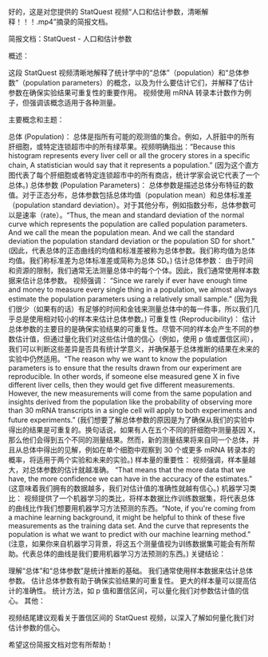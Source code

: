好的，这是对您提供的 StatQuest 视频“人口和估计参数，清晰解释！！！.mp4”摘录的简报文档。

简报文档：StatQuest - 人口和估计参数

概述：

这段 StatQuest 视频清晰地解释了统计学中的“总体”（population）和“总体参数”（population parameters）的概念，以及为什么要估计它们，并解释了估计参数在确保实验结果可重复性的重要作用。 视频使用 mRNA 转录本计数作为例子，但强调该概念适用于各种测量。

主要概念和主题：

总体 (Population)： 总体是指所有可能的观测值的集合。例如，人肝脏中的所有肝细胞，或特定连锁超市中的所有绿苹果。视频明确指出：“Because this histogram represents every liver cell or all the grocery stores in a specific chain, A statistician would say that it represents a population.” (因为这个直方图代表了每个肝细胞或者特定连锁超市中的所有商店，统计学家会说它代表了一个总体。)
总体参数 (Population Parameters)： 总体参数是描述总体分布特征的数值。对于正态分布，总体参数包括总体均值（population mean）和总体标准差（population standard deviation）。对于其他分布，例如指数分布，总体参数可以是速率（rate）。“Thus, the mean and standard deviation of the normal curve which represents the population are called population parameters. And we call the mean the population mean. And we call the standard deviation the population standard deviation or the population SD for short.” (因此，代表总体的正态曲线的均值和标准差被称为总体参数。我们称均值为总体均值。我们称标准差为总体标准差或简称为总体 SD。)
估计总体参数： 由于时间和资源的限制，我们通常无法测量总体中的每个个体。因此，我们通常使用样本数据来估计总体参数。 视频强调： “Since we rarely if ever have enough time and money to measure every single thing in a population, we almost always estimate the population parameters using a relatively small sample.” (因为我们很少（如果有的话）有足够的时间和金钱来测量总体中的每一件事，所以我们几乎总是使用相对较小的样本来估计总体参数。)
可重复性 (Reproducibility)： 估计总体参数的主要目的是确保实验结果的可重复性。尽管不同的样本会产生不同的参数估计值，但通过量化我们对这些估计值的信心（例如，使用 p 值或置信区间），我们可以判断这些差异是否具有统计学意义，并确保基于总体推断的结果在未来的实验中仍然适用。“The reason why we want to know the population parameters is to ensure that the results drawn from our experiment are reproducible. In other words, if someone else measured gene X in five different liver cells, then they would get five different measurements. However, the new measurements will come from the same population and insights derived from the population like the probability of observing more than 30 mRNA transcripts in a single cell will apply to both experiments and future experiments.” (我们想要了解总体参数的原因是为了确保从我们的实验中得出的结果是可重复的。换句话说，如果有人在五个不同的肝细胞中测量基因 X，那么他们会得到五个不同的测量结果。然而，新的测量结果将来自同一个总体，并且从总体中得出的见解，例如在单个细胞中观察到 30 个或更多 mRNA 转录本的概率，将适用于两个实验和未来的实验。)
样本量的重要性： 视频强调，样本量越大，对总体参数的估计就越准确。 “That means that the more data that we have, the more confidence we can have in the accuracy of the estimates.” (这意味着我们拥有的数据越多，我们对估计值的准确性就越有信心。)
机器学习类比： 视频提供了一个机器学习的类比，将样本数据比作训练数据集，将代表总体的曲线比作我们想要用机器学习方法预测的东西。“Note, if you're coming from a machine learning background, it might be helpful to think of these five measurements as the training data set. And the curve that represents the population is what we want to predict with our machine learning method.” (注意，如果你来自机器学习背景，将这五个测量值视为训练数据集可能会有所帮助。代表总体的曲线是我们要用机器学习方法预测的东西。)
关键结论：

理解“总体”和“总体参数”是统计推断的基础。
我们通常使用样本数据来估计总体参数。
估计总体参数有助于确保实验结果的可重复性。
更大的样本量可以提高估计的准确性。
统计方法，如 p 值和置信区间，可以量化我们对参数估计值的信心。
其他：

视频结尾建议观看关于置信区间的 StatQuest 视频，以深入了解如何量化我们对估计参数的信心。

希望这份简报文档对您有所帮助！